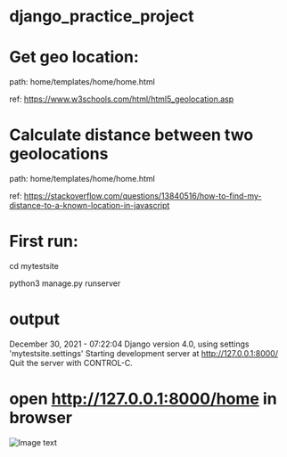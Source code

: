 # django_practice_project

# Get geo location:

path: home/templates/home/home.html

ref: https://www.w3schools.com/html/html5_geolocation.asp

# Calculate distance between two geolocations

path: home/templates/home/home.html

ref: https://stackoverflow.com/questions/13840516/how-to-find-my-distance-to-a-known-location-in-javascript


# First run:
cd mytestsite

python3 manage.py runserver

# output
December 30, 2021 - 07:22:04
Django version 4.0, using settings 'mytestsite.settings'
Starting development server at http://127.0.0.1:8000/
Quit the server with CONTROL-C.

# open http://127.0.0.1:8000/home in browser
![Image text](https://github.com/andy08691/django_practice_project/blob/main/image/ss1.png)


